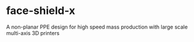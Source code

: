 # face-shield-x
A non-planar PPE design for high speed mass production with large scale multi-axis 3D printers
